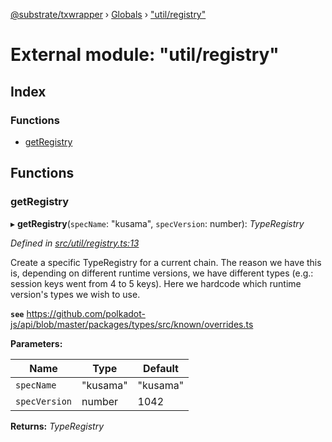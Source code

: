 [@substrate/txwrapper](../README.md) › [Globals](../globals.md) › ["util/registry"](_util_registry_.md)

# External module: "util/registry"

## Index

### Functions

* [getRegistry](_util_registry_.md#getregistry)

## Functions

###  getRegistry

▸ **getRegistry**(`specName`: "kusama", `specVersion`: number): *TypeRegistry*

*Defined in [src/util/registry.ts:13](https://github.com/paritytech/txwrapper/blob/32e6680/src/util/registry.ts#L13)*

Create a specific TypeRegistry for a current chain. The reason we have this
is, depending on different runtime versions, we have different types (e.g.:
session keys went from 4 to 5 keys). Here we hardcode which runtime
version's types we wish to use.

**`see`** https://github.com/polkadot-js/api/blob/master/packages/types/src/known/overrides.ts

**Parameters:**

Name | Type | Default |
------ | ------ | ------ |
`specName` | "kusama" | "kusama" |
`specVersion` | number | 1042 |

**Returns:** *TypeRegistry*
